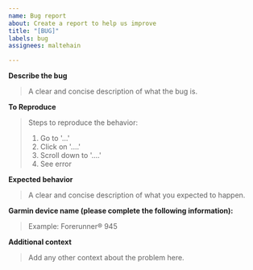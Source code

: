 ```yaml
---
name: Bug report
about: Create a report to help us improve
title: "[BUG]"
labels: bug
assignees: maltehain

---
```


**Describe the bug**
> A clear and concise description of what the bug is.

**To Reproduce**
> Steps to reproduce the behavior:
> 1. Go to '...'
> 2. Click on '....'
> 3. Scroll down to '....'
> 4. See error

**Expected behavior**
> A clear and concise description of what you expected to happen.

**Garmin device name (please complete the following information):**
> Example: Forerunner® 945

**Additional context**
> Add any other context about the problem here.
